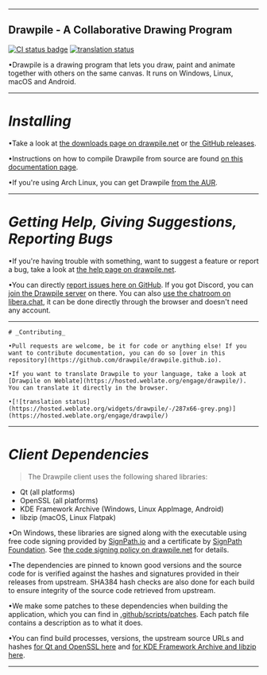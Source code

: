 
_____________________________________

## Drawpile - A Collaborative Drawing Program

[![CI status badge](../../actions/workflows/main.yml/badge.svg)](../../actions/workflows/main.yml) [![translation status](https://hosted.weblate.org/widgets/drawpile/-/svg-badge.svg)](https://hosted.weblate.org/engage/drawpile/)

•Drawpile is a drawing program that lets you draw, paint and animate together with others on the same canvas. It runs on Windows, Linux, macOS and Android.

_____________________________________

# _Installing_

•Take a look at [the downloads page on drawpile.net](https://drawpile.net/download/) or [the GitHub releases](https://github.com/drawpile/Drawpile/releases).

•Instructions on how to compile Drawpile from source are found [on this documentation page](https://docs.drawpile.net/help/development/buildingfromsource).

•If you're using Arch Linux, you can get Drawpile [from the AUR](https://aur.archlinux.org/packages/drawpile).

_____________________________________

# _Getting Help, Giving Suggestions, Reporting Bugs_

•If you're having trouble with something, want to suggest a feature or report a bug, take a look at [the help page on drawpile.net](https://drawpile.net/help/).

•You can directly [report issues here on GitHub](https://github.com/drawpile/Drawpile/issues). If you got Discord, you can [join the Drawpile server](https://drawpile.net/discord/) on there. You can also [use the chatroom on libera.chat](https://drawpile.net/irc/), it can be done directly through the browser and doesn't need any account.

_____________________________________

```
# _Contributing_

•Pull requests are welcome, be it for code or anything else! If you want to contribute documentation, you can do so [over in this repository](https://github.com/drawpile/drawpile.github.io).

•If you want to translate Drawpile to your language, take a look at [Drawpile on Weblate](https://hosted.weblate.org/engage/drawpile/). You can translate it directly in the browser.

•[![translation status](https://hosted.weblate.org/widgets/drawpile/-/287x66-grey.png)](https://hosted.weblate.org/engage/drawpile/)
```

_____________________________________

# _Client Dependencies_

>The Drawpile client uses the following shared libraries:

* Qt (all platforms)
* OpenSSL (all platforms)
* KDE Framework Archive (Windows, Linux AppImage, Android)
* libzip (macOS, Linux Flatpak)


•On Windows, these libraries are signed along with the executable using free code signing provided by [SignPath.io](https://about.signpath.io/) and a  certificate by [SignPath Foundation](https://signpath.org/). See [the code signing policy on drawpile.net](https://drawpile.net/codesigningpolicy/) for details.

•The dependencies are pinned to known good versions and the source code for is verified against the hashes and signatures provided in their releases from upstream. SHA384 hash checks are also done for each build to ensure integrity of the source code retrieved from upstream.

•We make some patches to these dependencies when building the application, which you can find in [.github/scripts/patches](.github/scripts/patches). Each patch file contains a description as to what it does.

•You can find build processes, versions, the upstream source URLs and hashes [for Qt and OpenSSL here](.github/scripts/build-qt.cmake) and [for KDE Framework Archive and libzip here](.github/scripts/build-other.cmake).

_____________________________________